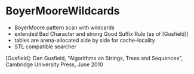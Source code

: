 # BoyerMooreWildcards
- BoyerMoore pattern scan with wildcards
- extended Bad Character and strong Good Suffix Rule (as of [Gusfield])
- tables are arena-allocated side by side for cache-locality
- STL compatible searcher

[Gusfield]: Dan Gusfield, "Algorithms on Strings, Trees and Sequences", Cambridge University Press, June 2010
